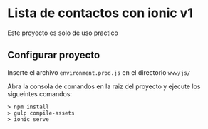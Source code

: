 # Lista de contactos con ionic v1

Este proyecto es solo de uso practico

## Configurar proyecto

Inserte el archivo <code>environment.prod.js</code> en el directorio <code>www/js/</code>

Abra la consola de comandos en la raiz del proyecto y ejecute los sigueintes comandos:

```
> npm install 
> gulp compile-assets 
> ionic serve
```

